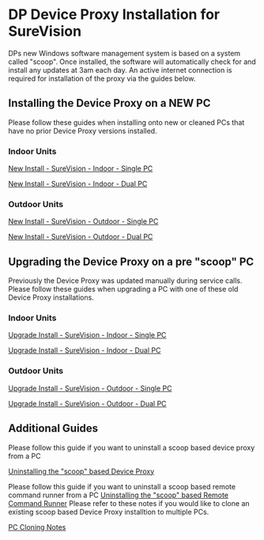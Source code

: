 # DP Device Proxy Installation for SureVision

DPs new Windows software management system is based on a system called "scoop". Once installed, the software will automatically check for and install any updates at 3am each day. An active internet connection is required for installation of the proxy via the guides below.

## Installing the Device Proxy on a NEW PC

Please follow these guides when installing onto new or cleaned PCs that have no prior Device Proxy versions installed.

### Indoor Units
[New Install - SureVision - Indoor - Single PC](https://design2production.github.io/dp-scoop/new-install-surevision-indoor-single-pc.html)

[New Install - SureVision - Indoor - Dual PC](https://design2production.github.io/dp-scoop/new-install-surevision-indoor-dual-pc.html)

### Outdoor Units

[New Install - SureVision - Outdoor - Single PC](https://design2production.github.io/dp-scoop/new-install-surevision-outdoor-single-pc.html)

[New Install - SureVision - Outdoor - Dual PC](https://design2production.github.io/dp-scoop/new-install-surevision-outdoor-dual-pc.html)

## Upgrading the Device Proxy on a pre "scoop" PC

Previously the Device Proxy was updated manually during service calls. Please follow these guides when upgrading a PC with one of these old Device Proxy installations.

### Indoor Units
[Upgrade Install - SureVision - Indoor - Single PC](https://design2production.github.io/dp-scoop/upgrade-install-surevision-indoor-single-pc.html)

[Upgrade Install - SureVision - Indoor - Dual PC](https://design2production.github.io/dp-scoop/upgrade-install-surevision-indoor-dual-pc.html)

### Outdoor Units

[Upgrade Install - SureVision - Outdoor - Single PC](https://design2production.github.io/dp-scoop/upgrade-install-surevision-outdoor-single-pc.html)

[Upgrade Install - SureVision - Outdoor - Dual PC](https://design2production.github.io/dp-scoop/upgrade-install-surevision-outdoor-dual-pc.html)

## Additional Guides

Please follow this guide if you want to uninstall a scoop based device proxy from a PC

[Uninstalling the "scoop" based Device Proxy](https://design2production.github.io/dp-scoop/uninstall-proxy.html)

Please follow this guide if you want to uninstall a scoop based remote command runner from a PC
[Uninstalling the "scoop" based Remote Command Runner](https://design2production.github.io/dp-scoop/uninstall-remote-command-runner.html)
Please refer to these notes if you would like to clone an existing scoop based Device Proxy installtion to multiple PCs.

[PC Cloning Notes](https://design2production.github.io/dp-scoop/pc-cloning-notes-surevision.html)